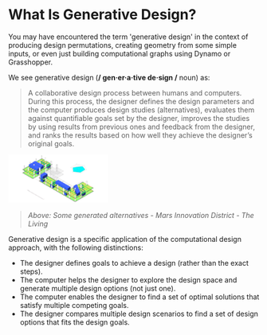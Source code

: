 # What Is Generative Design?

You may have encountered the term 'generative design' in the context of producing design permutations, creating geometry from some simple inputs, or even just building computational graphs using Dynamo or Grasshopper.

We see generative design (**/ gen·er·a·tive de·sign /** noun) as:

> A collaborative design process between humans and computers. During this process, the designer defines the design parameters and the computer produces design studies \(alternatives\), evaluates them against quantifiable goals set by the designer, improves the studies by using results from previous ones and feedback from the designer, and ranks the results based on how well they achieve the designer’s original goals.

<img src="../../assets/intro/whatisgen.gif" style="width:200px;"/>

> _Above: Some generated alternatives - Mars Innovation District - The Living_

Generative design is a specific application of the computational design approach, with the following distinctions:

* The designer defines goals to achieve a design \(rather than the exact steps\).
* The computer helps the designer to explore the design space and generate multiple design options \(not just one\).
* The computer enables the designer to find a set of optimal solutions that satisfy multiple competing goals.
* The designer compares multiple design scenarios to find a set of design options that fits the design goals.

